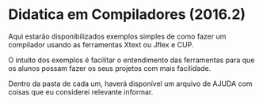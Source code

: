 # Didatica em Compiladores (2016.2)

Aqui estarão disponibilizados exemplos simples de como fazer um compilador usando as ferramentas Xtext ou Jflex e CUP.

O intuito dos exemplos é facilitar o entendimento das ferramentas para que os alunos possam fazer os seus projetos com mais facilidade.

Dentro da pasta de cada um, haverá disponível um arquivo de AJUDA com coisas que eu considerei relevante informar.
